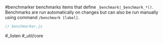#benchmarker benchmarks items that define `_benchmark|_benchmark_*()`. Benchmarks are run automatically on changes but can also be run manually using command `/benchmark [label]`.

```js_removed:benchmarker.js
// benchmarker.js
```

#_listen #_util/core